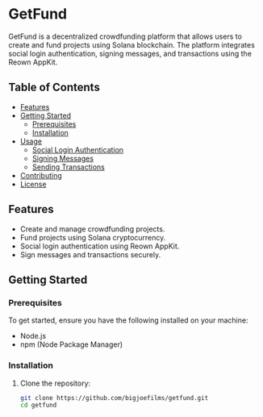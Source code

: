 # GetFund

GetFund is a decentralized crowdfunding platform that allows users to create and fund projects using Solana blockchain. The platform integrates social login authentication, signing messages, and transactions using the Reown AppKit.

## Table of Contents

- [Features](#features)
- [Getting Started](#getting-started)
  - [Prerequisites](#prerequisites)
  - [Installation](#installation)
- [Usage](#usage)
  - [Social Login Authentication](#social-login-authentication)
  - [Signing Messages](#signing-messages)
  - [Sending Transactions](#sending-transactions)
- [Contributing](#contributing)
- [License](#license)

## Features

- Create and manage crowdfunding projects.
- Fund projects using Solana cryptocurrency.
- Social login authentication using Reown AppKit.
- Sign messages and transactions securely.

## Getting Started

### Prerequisites

To get started, ensure you have the following installed on your machine:

- Node.js
- npm (Node Package Manager)

### Installation

1. Clone the repository:

   ```bash
   git clone https://github.com/bigjoefilms/getfund.git
   cd getfund
